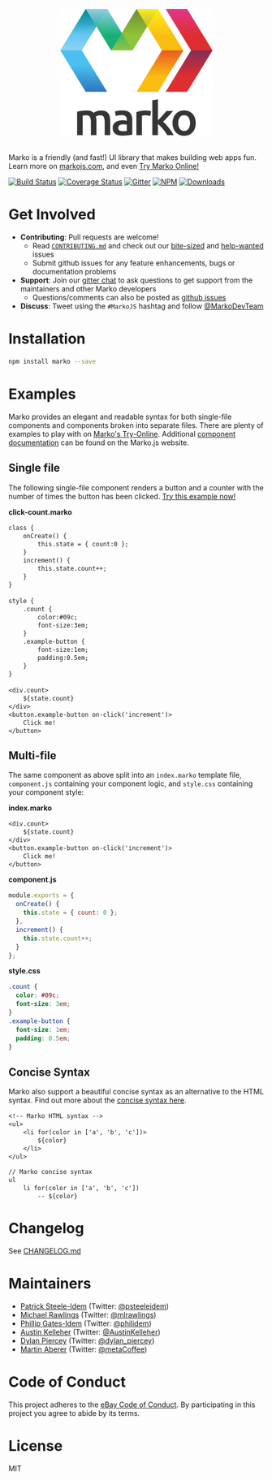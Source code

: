 <p align="center">
    <a href="http://markojs.com/"><img src="https://raw.githubusercontent.com/marko-js/branding/master/marko-logo-medium-cropped.png" alt="Marko logo" width="300" /></a><br /><br />
</p>

Marko is a friendly (and fast!) UI library that makes building web apps fun.
Learn more on [markojs.com](http://markojs.com/), and even [Try Marko Online!](http://markojs.com/try-online/)

[![Build Status](https://travis-ci.org/marko-js/marko.svg?branch=master)](https://travis-ci.org/marko-js/marko)
[![Coverage Status](https://codecov.io/gh/marko-js/marko/branch/master/graph/badge.svg)](https://codecov.io/gh/marko-js/marko)
[![Gitter](https://badges.gitter.im/Join%20Chat.svg)](https://gitter.im/marko-js/marko)
[![NPM](https://img.shields.io/npm/v/marko.svg)](https://www.npmjs.com/package/marko)
[![Downloads](https://img.shields.io/npm/dm/marko.svg)](http://npm-stat.com/charts.html?package=marko)

# Get Involved

* **Contributing**: Pull requests are welcome!
  * Read [`CONTRIBUTING.md`](.github/CONTRIBUTING.md) and check out our [bite-sized](https://github.com/marko-js/marko/issues?q=is%3Aissue+is%3Aopen+label%3Adifficulty%3Abite-sized) and [help-wanted](https://github.com/marko-js/marko/issues?q=is%3Aissue+is%3Aopen+label%3Astatus%3Ahelp-wanted) issues
  * Submit github issues for any feature enhancements, bugs or documentation problems
* **Support**: Join our [gitter chat](https://gitter.im/marko-js/marko) to ask questions to get support from the maintainers and other Marko developers
  * Questions/comments can also be posted as [github issues](https://github.com/marko-js/marko/issues)
* **Discuss**: Tweet using the `#MarkoJS` hashtag and follow [@MarkoDevTeam](https://twitter.com/MarkoDevTeam)

# Installation

```bash
npm install marko --save
```

# Examples

Marko provides an elegant and readable syntax for both single-file components
and components broken into separate files. There are plenty of examples to play
with on [Marko's Try-Online](http://markojs.com/try-online/). Additional
[component documentation](http://markojs.com/docs/components/) can be found on
the Marko.js website.

## Single file

The following single-file component renders a button and a counter with the
number of times the button has been clicked. [Try this example now!](http://markojs.com/try-online/?file=%2Fcomponents%2Fcomponents%2Fclick-count%2Findex.marko)

**click-count.marko**

```marko
class {
    onCreate() {
        this.state = { count:0 };
    }
    increment() {
        this.state.count++;
    }
}

style {
    .count {
        color:#09c;
        font-size:3em;
    }
    .example-button {
        font-size:1em;
        padding:0.5em;
    }
}

<div.count>
    ${state.count}
</div>
<button.example-button on-click('increment')>
    Click me!
</button>
```

## Multi-file

The same component as above split into an `index.marko` template file,
`component.js` containing your component logic, and `style.css` containing your
component style:

**index.marko**

```marko
<div.count>
    ${state.count}
</div>
<button.example-button on-click('increment')>
    Click me!
</button>
```

**component.js**

```js
module.exports = {
  onCreate() {
    this.state = { count: 0 };
  },
  increment() {
    this.state.count++;
  }
};
```

**style.css**

```css
.count {
  color: #09c;
  font-size: 3em;
}
.example-button {
  font-size: 1em;
  padding: 0.5em;
}
```

## Concise Syntax

Marko also support a beautiful concise syntax as an alternative to the HTML
syntax. Find out more about the [concise syntax here](http://markojs.com/docs/concise/).

```marko
<!-- Marko HTML syntax -->
<ul>
    <li for(color in ['a', 'b', 'c'])>
        ${color}
    </li>
</ul>
```

```marko
// Marko concise syntax
ul
    li for(color in ['a', 'b', 'c'])
        -- ${color}
```

# Changelog

See [CHANGELOG.md](CHANGELOG.md)

# Maintainers

* [Patrick Steele-Idem](https://github.com/patrick-steele-idem) (Twitter: [@psteeleidem](http://twitter.com/psteeleidem))
* [Michael Rawlings](https://github.com/mlrawlings) (Twitter: [@mlrawlings](https://twitter.com/mlrawlings))
* [Phillip Gates-Idem](https://github.com/philidem/) (Twitter: [@philidem](https://twitter.com/philidem))
* [Austin Kelleher](https://github.com/austinkelleher) (Twitter: [@AustinKelleher](https://twitter.com/AustinKelleher))
* [Dylan Piercey](https://github.com/dylanpiercey) (Twitter: [@dylan_piercey](https://twitter.com/dylan_piercey))
* [Martin Aberer](https://github.com/tindli) (Twitter: [@metaCoffee](https://twitter.com/metaCoffee))

# Code of Conduct

This project adheres to the [eBay Code of Conduct](http://ebay.github.io/codeofconduct).
By participating in this project you agree to abide by its terms.

# License

MIT
